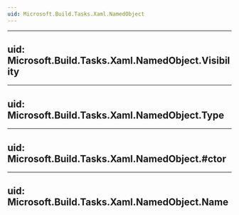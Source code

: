```yaml
---
uid: Microsoft.Build.Tasks.Xaml.NamedObject
---
```


---
uid: Microsoft.Build.Tasks.Xaml.NamedObject.Visibility
---

---
uid: Microsoft.Build.Tasks.Xaml.NamedObject.Type
---

---
uid: Microsoft.Build.Tasks.Xaml.NamedObject.#ctor
---

---
uid: Microsoft.Build.Tasks.Xaml.NamedObject.Name
---
